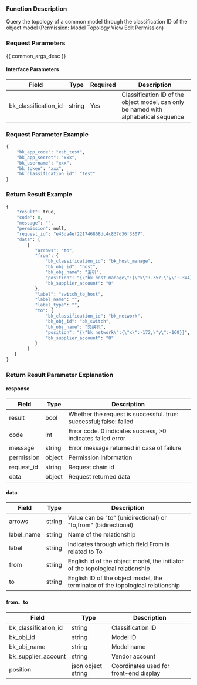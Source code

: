 ### Function Description

Query the topology of a common model through the classification ID of the object model (Permission: Model Topology View Edit Permission)

### Request Parameters

{{ common_args_desc }}

#### Interface Parameters

| Field                | Type   | Required | Description                                                  |
| -------------------- | ------ | -------- | ------------------------------------------------------------ |
| bk_classification_id | string | Yes      | Classification ID of the object model, can only be named with alphabetical sequence |

### Request Parameter Example

```python
{
    "bk_app_code": "esb_test",
    "bk_app_secret": "xxx",
    "bk_username": "xxx",
    "bk_token": "xxx",
    "bk_classification_id": "test"
}
```

### Return Result Example

```python
{
    "result": true,
    "code": 0,
    "message": "",
    "permission": null,
    "request_id": "e43da4ef221746868dc4c837d36f3807",
    "data": [
        {
           "arrows": "to",
           "from": {
               "bk_classification_id": "bk_host_manage",
               "bk_obj_id": "host",
               "bk_obj_name": "主机",
               "position": "{\"bk_host_manage\":{\"x\":-357,\"y\":-344},\"lhmtest\":{\"x\":163,\"y\":75}}",
               "bk_supplier_account": "0"
           },
           "label": "switch_to_host",
           "label_name": "",
           "label_type": "",
           "to": {
               "bk_classification_id": "bk_network",
               "bk_obj_id": "bk_switch",
               "bk_obj_name": "交换机",
               "position": "{\"bk_network\":{\"x\":-172,\"y\":-160}}",
               "bk_supplier_account": "0"
           }
        }
   ]
}
```

### Return Result Parameter Explanation

#### response

| Field       | Type   | Description                                                  |
| ---------- | ------ | ------------------------------------------------------------ |
| result     | bool   | Whether the request is successful. true: successful; false: failed |
| code       | int    | Error code. 0 indicates success, >0 indicates failed error   |
| message    | string | Error message returned in case of failure                    |
| permission | object | Permission information                                       |
| request_id | string | Request chain id                                             |
| data       | object | Request returned data                                        |

#### data

| Field      | Type   | Description                                                  |
| ---------- | ------ | ------------------------------------------------------------ |
| arrows     | string | Value can be "to" (unidirectional) or "to,from" (bidirectional) |
| label_name | string | Name of the relationship                                     |
| label      | string | Indicates through which field From is related to To          |
| from       | string | English id of the object model, the initiator of the topological relationship |
| to         | string | English ID of the object model, the terminator of the topological relationship |

#### from、to

| Field                | Type               | Description                            |
| -------------------- | ------------------ | -------------------------------------- |
| bk_classification_id | string             | Classification ID                      |
| bk_obj_id            | string             | Model ID                               |
| bk_obj_name          | string             | Model name                             |
| bk_supplier_account  | string             | Vendor account                         |
| position             | json object string | Coordinates used for front-end display |